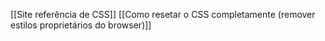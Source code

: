 [[Site referência de CSS]]
[[Como resetar o CSS completamente (remover estilos proprietários do browser)]]